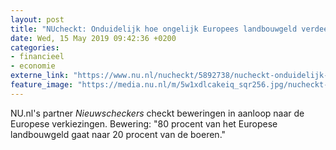 ```yaml
---
layout: post
title: "NUcheckt: Onduidelijk hoe ongelijk Europees landbouwgeld verdeeld is"
date: Wed, 15 May 2019 09:42:36 +0200
categories: 
- financieel 
- economie 
externe_link: "https://www.nu.nl/nucheckt/5892738/nucheckt-onduidelijk-hoe-ongelijk-europees-landbouwgeld-verdeeld-is.html"
feature_image: "https://media.nu.nl/m/5w1xdlcakeiq_sqr256.jpg/nucheckt-onduidelijk-hoe-ongelijk-europees-landbouwgeld-verdeeld-is.jpg"
---
```


NU.nl's partner <em>Nieuwscheckers</em> checkt beweringen in aanloop naar de Europese verkiezingen. Bewering: "80 procent van het Europese landbouwgeld gaat naar 20 procent van de boeren."
